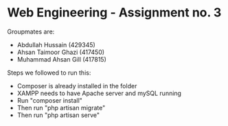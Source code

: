 # Web Engineering - Assignment no. 3

Groupmates are:
- Abdullah Hussain (429345)
- Ahsan Taimoor Ghazi (417450)
- Muhammad Ahsan Gill (417815)

Steps we followed to run this:
- Composer is already installed in the folder
- XAMPP needs to have Apache server and mySQL running
- Run "composer install"
- Then run "php artisan migrate"
- Then run "php artisan serve"
